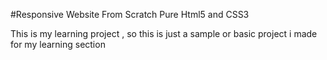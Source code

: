 #Responsive Website From Scratch Pure Html5 and CSS3

This is my learning project , so this is just a sample or basic project i made for my learning section
